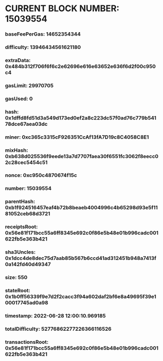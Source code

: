 # CURRENT BLOCK NUMBER: 15039554

### baseFeePerGas: 14652354344
### difficulty: 13946434561621180
### extraData: 0x484b312f706f6f6c2e62696e616e63652e636f6d2f00c950c4
### gasLimit: 29970705
### gasUsed: 0
### hash: 0x1dffd8fd51d3a549d173ed0ef2a8c223dc57f0ad76c779b54178dce67aea03dc
### miner: 0xc365c3315cF926351CcAf13fA7D19c8C4058C8E1
### mixHash: 0xb638d025536f9eede13a7d7707faea30f6551fc3062f8eecc02c28cec5454c51
### nonce: 0xc950c4870674f15c
### number: 15039554
### parentHash: 0xb1f924516457eaf4b72b8beaeb4004996c4b65298d93e5f1181052ceb68d3721
### receiptsRoot: 0x56e81f171bcc55a6ff8345e692c0f86e5b48e01b996cadc001622fb5e363b421
### sha3Uncles: 0x1dcc4de8dec75d7aab85b567b6ccd41ad312451b948a7413f0a142fd40d49347
### size: 550
### stateRoot: 0x1b0ff56339f9e7d2f2cacc3f94a602daf2bf6e8a49695f39e100017745ad0a98
### timestamp: 2022-06-28 12:00:10.969185
### totalDifficulty: 52776862277226366116526
### transactionsRoot: 0x56e81f171bcc55a6ff8345e692c0f86e5b48e01b996cadc001622fb5e363b421
